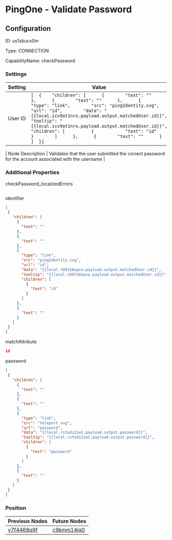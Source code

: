 # PingOne - Validate Password
## Configuration
ID:  us1sbucx0m

Type: CONNECTION 

CapabilityName: checkPassword

### Settings
| Setting | Value  |
| :------------------------ | ---------------------------------------- |
| User ID |```[  {    "children": [      {        "text": ""      },      {        "text": ""      },      {        "type": "link",        "src": "pingIdentity.svg",        "url": "id",        "data": "{{local.icv9ot1nro.payload.output.matchedUser.id}}",        "tooltip": "{{local.icv9ot1nro.payload.output.matchedUser.id}}",        "children": [          {            "text": "id"          }        ]      },      {        "text": ""      }    ]  }] ```| 

| Node Description | Validates that the user submitted the correct password for the account associated with the username | 
 




### Additional Properties
checkPassword_localizedErrors
 ```json 

```


identifier
 ```json 
[
  {
    "children": [
      {
        "text": ""
      },
      {
        "text": ""
      },
      {
        "type": "link",
        "src": "pingIdentity.svg",
        "url": "id",
        "data": "{{local.t09lk8opxa.payload.output.matchedUser.id}}",
        "tooltip": "{{local.t09lk8opxa.payload.output.matchedUser.id}}",
        "children": [
          {
            "text": "id"
          }
        ]
      },
      {
        "text": ""
      }
    ]
  }
]
```


matchAttribute
 ```json 
id
```


password
 ```json 
[
  {
    "children": [
      {
        "text": ""
      },
      {
        "text": ""
      },
      {
        "type": "link",
        "src": "teleport.svg",
        "url": "password",
        "data": "{{local.rstodi2zw1.payload.output.password}}",
        "tooltip": "{{local.rstodi2zw1.payload.output.password}}",
        "children": [
          {
            "text": "password"
          }
        ]
      },
      {
        "text": ""
      }
    ]
  }
]
```




### Position
| Previous Nodes | Future Nodes |
| :------------- | ------------ |
| [y7f4468q9f](./y7f4468q9f.md) | [c9kmm14iq0](./c9kmm14iq0.md) |